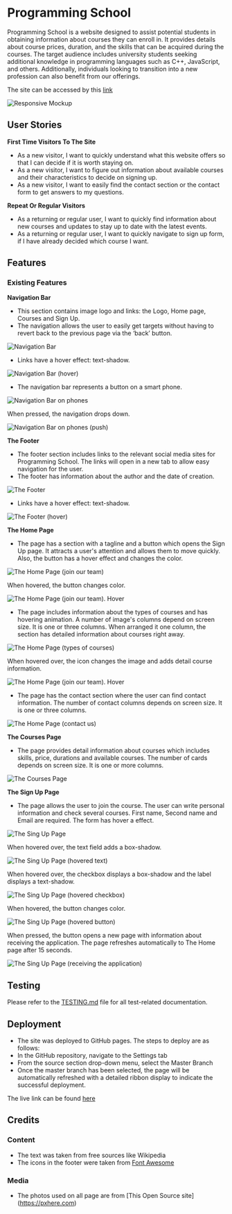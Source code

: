 # Programming School


Programming School is a website designed to assist potential students in obtaining information about courses they can enroll in. It provides details about course prices, duration, and the skills that can be acquired during the courses. The target audience includes university students seeking additional knowledge in programming languages such as C++, JavaScript, and others. Additionally, individuals looking to transition into a new profession can also benefit from our offerings.

The site can be accessed by this [link](https://bogdanovaiv.github.io/programming-school/)

![Responsive Mockup](documentation/programming-school-mockup.png)

## User Stories

__First Time Visitors To The Site__

 - As a new visitor, I want to quickly understand what this website offers so that I can decide if it is worth staying on.
 - As a new visitor, I want to figure out information about available courses and their characteristics to decide on signing up.
 - As a new visitor, I want to easily find the contact section or the contact form to get answers to my questions.

__Repeat Or Regular Visitors__

 - As a returning or regular user, I want to quickly find information about new courses and updates to stay up to date with the latest events.
 - As a returning or regular user, I want to quickly navigate to sign up form, if I have already decided which course I want.



## Features

### Existing Features

__Navigation Bar__

 - This section contains image logo and links: the Logo, Home page, Courses and Sign Up.
 - The navigation allows the user to easily get targets without having to revert back to the previous page via the ‘back’ button.
  
 ![Navigation Bar](documentation/programming-school-navigation-bar.png) 

 - Links have a hover effect: text-shadow.

 ![Navigation Bar (hover)](documentation/programming-school-navigation-bar-hover.png) 

 - The navigation bar represents a button on a smart phone.

 ![Navigation Bar on phones](documentation/programming-school-navigation-bar-phone.png)
         
  When pressed, the navigation drops down.

  ![Navigation Bar  on phones (push)](documentation/programming-school-navigation-bar-phone-push.png)

__The Footer__

 - The footer section includes links to the relevant social media sites for Programming School. The links will open in a new tab to allow easy navigation for the user.
 - The footer has information about the author and the date of creation.

 ![The Footer](documentation/programming-school-footer.png)

 - Links have a hover effect: text-shadow.

 ![The Footer (hover)](documentation/programming-school-footer-hover.png)

__The Home Page__

 - The page has a section with a tagline and a button which opens the Sign Up page. It attracts a user's attention and allows them to move quickly. Also, the button has a hover effect and changes the color.

 ![The Home Page (join our team)](documentation/programming-school-home-join-our-team.png)
 
  When hovered, the button changes color.

  ![The Home Page (join our team). Hover](documentation/programming-school-home-join-our-team-hover.png)
 
 - The page includes information about the types of courses and has hovering animation. A number of image's columns depend on screen size. It is one or three columns. When arranged it one column, the section has detailed information about courses right away.

 ![The Home Page (types of courses)](documentation/programming-school-home-types-courses.png)

  When hovered over, the icon changes the image and adds detail course information.

  ![The Home Page (join our team). Hover](documentation/programming-school-home-types-courses-hover.png)
 
 - The page has the contact section where the user can find contact information. The number of contact columns depends on screen size. It is one or three columns.

 ![The Home Page (contact us)](documentation/programming-school-home-contact-us.png)

__The Courses Page__

- The page provides detail information about courses which includes skills, price, durations and available courses. The number of cards depends on screen size. It is one or more columns.

 ![The Courses Page](documentation/programming-school-courses.png)

__The Sign Up Page__

 - The page allows the user to join the course. The user can write personal information and check several courses. First name, Second name and Email are required. The form has hover a effect.

 ![The Sing Up Page](documentation/programming-school-signup.png)

  When hovered over, the text field adds a box-shadow.

  ![The Sing Up Page (hovered text)](documentation/programming-school-signup-hover-text.png)

  When hovered over, the checkbox displays a box-shadow and the label displays a text-shadow.

  ![The Sing Up Page (hovered checkbox)](documentation/programming-school-signup-hover-checkbox.png)

  When hovered, the button changes color.

  ![The Sing Up Page (hovered button)](documentation/programming-school-signup-hover-button.png)

  When pressed, the button opens a new page with information about receiving the application. The page refreshes automatically to The Home page after 15 seconds. 

  ![The Sing Up Page (receiving the application)](documentation/programming-school-signup-press-button.png)

## Testing

Please refer to the [TESTING.md](TESTING.md) file for all test-related documentation.

## Deployment

 - The site was deployed to GitHub pages. The steps to deploy are as follows: 
 - In the GitHub repository, navigate to the Settings tab 
 - From the source section drop-down menu, select the Master Branch
 - Once the master branch has been selected, the page will be automatically refreshed with a detailed ribbon display to indicate the successful deployment. 

The live link can be found [here](https://bogdanovaiv.github.io/programming-school/)


## Credits 

### Content 

- The text was taken from free sources like Wikipedia
- The icons in the footer were taken from [Font Awesome](https://fontawesome.com/)

### Media

- The photos used on all page are from [This Open Source site] (https://pxhere.com)
